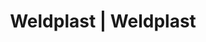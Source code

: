 ---
Filename: "eshop-products-variant80"
Link: "file:/Users/vinayakpatel/Downloads/www.weldplast.cz/eshop_products_compare/add/eshop-products-variant80"
product_name: "null"
product_id: "null"
title: "Weldplast | Weldplast"
product_desc: ""
product_specs: ""
product_downloads: ""
href: ""
p_desc_2: ""
accessories: ""
similar_products: ""
---
